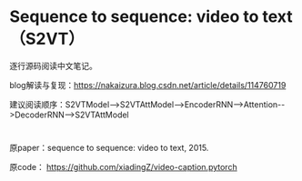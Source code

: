 # Sequence to sequence: video to text （S2VT）

逐行源码阅读中文笔记。

blog解读与复现：https://nakaizura.blog.csdn.net/article/details/114760719

建议阅读顺序：S2VTModel-->S2VTAttModel-->EncoderRNN-->Attention-->DecoderRNN-->S2VTAttModel

# 

原paper：sequence to sequence: video to text, 2015.

原code： https://github.com/xiadingZ/video-caption.pytorch

